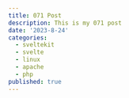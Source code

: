 ```yaml
---
title: 071 Post
description: This is my 071 post
date: '2023-8-24'
categories:
  - sveltekit
  - svelte
  - linux
  - apache
  - php
published: true
---
```


